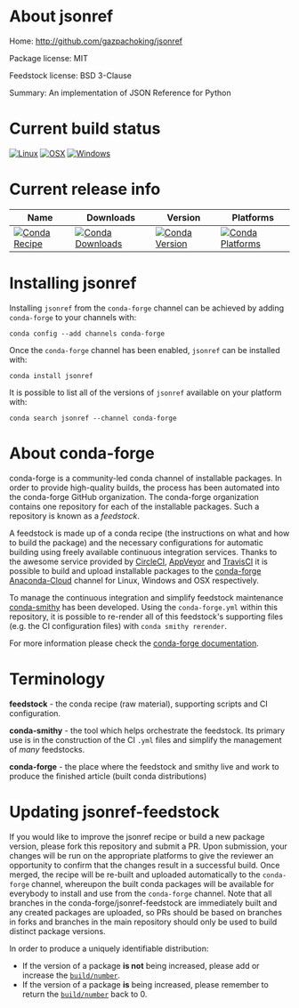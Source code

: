 About jsonref
=============

Home: http://github.com/gazpachoking/jsonref

Package license: MIT

Feedstock license: BSD 3-Clause

Summary: An implementation of JSON Reference for Python



Current build status
====================

[![Linux](https://img.shields.io/circleci/project/github/conda-forge/jsonref-feedstock/master.svg?label=Linux)](https://circleci.com/gh/conda-forge/jsonref-feedstock)
[![OSX](https://img.shields.io/travis/conda-forge/jsonref-feedstock/master.svg?label=macOS)](https://travis-ci.org/conda-forge/jsonref-feedstock)
[![Windows](https://img.shields.io/appveyor/ci/conda-forge/jsonref-feedstock/master.svg?label=Windows)](https://ci.appveyor.com/project/conda-forge/jsonref-feedstock/branch/master)

Current release info
====================

| Name | Downloads | Version | Platforms |
| --- | --- | --- | --- |
| [![Conda Recipe](https://img.shields.io/badge/recipe-jsonref-green.svg)](https://anaconda.org/conda-forge/jsonref) | [![Conda Downloads](https://img.shields.io/conda/dn/conda-forge/jsonref.svg)](https://anaconda.org/conda-forge/jsonref) | [![Conda Version](https://img.shields.io/conda/vn/conda-forge/jsonref.svg)](https://anaconda.org/conda-forge/jsonref) | [![Conda Platforms](https://img.shields.io/conda/pn/conda-forge/jsonref.svg)](https://anaconda.org/conda-forge/jsonref) |

Installing jsonref
==================

Installing `jsonref` from the `conda-forge` channel can be achieved by adding `conda-forge` to your channels with:

```
conda config --add channels conda-forge
```

Once the `conda-forge` channel has been enabled, `jsonref` can be installed with:

```
conda install jsonref
```

It is possible to list all of the versions of `jsonref` available on your platform with:

```
conda search jsonref --channel conda-forge
```


About conda-forge
=================

conda-forge is a community-led conda channel of installable packages.
In order to provide high-quality builds, the process has been automated into the
conda-forge GitHub organization. The conda-forge organization contains one repository
for each of the installable packages. Such a repository is known as a *feedstock*.

A feedstock is made up of a conda recipe (the instructions on what and how to build
the package) and the necessary configurations for automatic building using freely
available continuous integration services. Thanks to the awesome service provided by
[CircleCI](https://circleci.com/), [AppVeyor](http://www.appveyor.com/)
and [TravisCI](https://travis-ci.org/) it is possible to build and upload installable
packages to the [conda-forge](https://anaconda.org/conda-forge)
[Anaconda-Cloud](http://docs.anaconda.org/) channel for Linux, Windows and OSX respectively.

To manage the continuous integration and simplify feedstock maintenance
[conda-smithy](http://github.com/conda-forge/conda-smithy) has been developed.
Using the ``conda-forge.yml`` within this repository, it is possible to re-render all of
this feedstock's supporting files (e.g. the CI configuration files) with ``conda smithy rerender``.

For more information please check the [conda-forge documentation](https://conda-forge.org/docs/).

Terminology
===========

**feedstock** - the conda recipe (raw material), supporting scripts and CI configuration.

**conda-smithy** - the tool which helps orchestrate the feedstock.
                   Its primary use is in the construction of the CI ``.yml`` files
                   and simplify the management of *many* feedstocks.

**conda-forge** - the place where the feedstock and smithy live and work to
                  produce the finished article (built conda distributions)


Updating jsonref-feedstock
==========================

If you would like to improve the jsonref recipe or build a new
package version, please fork this repository and submit a PR. Upon submission,
your changes will be run on the appropriate platforms to give the reviewer an
opportunity to confirm that the changes result in a successful build. Once
merged, the recipe will be re-built and uploaded automatically to the
`conda-forge` channel, whereupon the built conda packages will be available for
everybody to install and use from the `conda-forge` channel.
Note that all branches in the conda-forge/jsonref-feedstock are
immediately built and any created packages are uploaded, so PRs should be based
on branches in forks and branches in the main repository should only be used to
build distinct package versions.

In order to produce a uniquely identifiable distribution:
 * If the version of a package **is not** being increased, please add or increase
   the [``build/number``](http://conda.pydata.org/docs/building/meta-yaml.html#build-number-and-string).
 * If the version of a package **is** being increased, please remember to return
   the [``build/number``](http://conda.pydata.org/docs/building/meta-yaml.html#build-number-and-string)
   back to 0.